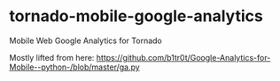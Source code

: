 tornado-mobile-google-analytics
===============================

Mobile Web Google Analytics for Tornado

Mostly lifted from here: https://github.com/b1tr0t/Google-Analytics-for-Mobile--python-/blob/master/ga.py